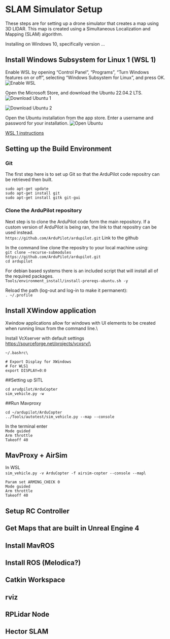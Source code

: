 # SLAM Simulator Setup

These steps are for setting up a drone simulator that creates a map using 3D LIDAR. This map is created using a Simultaneous Localization and Mapping (SLAM) algorithm. 

Installing on Windows 10, specifically version ...

## Install Windows Subsystem for Linux 1 (WSL 1)

Enable WSL by opening “Control Panel”, “Programs”, “Turn Windows features on or off”, selecting “Windows Subsystem for Linux”, and press OK.
![Enable WSL](https://github.com/cjatkin/CAPSTONE_SLAM/assets/66192589/fd11082f-0f32-41d9-93cc-234f2617bf52)


Open the Microsoft Store, and download the Ubuntu 22.04.2 LTS. 
![Download Ubuntu 1](https://github.com/cjatkin/CAPSTONE_SLAM/assets/66192589/7d303c06-b731-4cd9-9474-00e1f2f93ec3)

![Download Ubuntu 2](https://github.com/cjatkin/CAPSTONE_SLAM/assets/66192589/e6f7202a-812e-4870-abbb-5a3708526d03)

Open the Ubuntu installation from the app store. Enter a username and password for your installation. 
![Open Ubuntu](https://github.com/cjatkin/CAPSTONE_SLAM/assets/66192589/48897019-44b9-4cf8-84fa-ca3e6e9b38be)


[WSL 1 instructions](https://learn.microsoft.com/en-us/windows/wsl/install)

## Setting up the Build Environment

### Git

The first step here is to set up Git so that the ArduPilot code repositry can be retrieved then built.

`sudo apt-get update`\
`sudo apt-get install git`\
`sudo apt-get install gitk git-gui`

### Clone the ArduPilot repository

Next step is to clone the ArduPilot code form the main repository. If a custom version of ArduPilot is being ran, the link to that repositry can be used instead.\
`https://github.com/ArduPilot/ardupilot.git` Link to the github

In the command line clone the repositry to your local machine using:\
`git clone –recurse-submodules https://github.com/ArduPilot/ardupilot.git`\
`cd ardupilot`

For debian based systems there is an included script that will install all of the required packages.\
`Tools/environment_install/install-prereqs-ubuntu.sh -y`

Reload the path (log-out and log-in to make it permanent):\
`. ~/.profile`

## Install XWindow application

Xwindow applications allow for windows with UI elements to be created when running linux from the command line.\

Install VcXserver with default settings
https://sourceforge.net/projects/vcxsrv/\

`~/.bashrc\`

`# Export Display for XWindows`\
`# For WLS1`\
`export DISPLAY=0:0`


##Setting up SITL

`cd arudpilot/ArduCopter`\
`sim_vehicle.py -w`

##Run Mavproxy

`cd ~/ardupilot/ArduCopter`\
`../Tools/autotest/sim_vehicle.py --map --console`




In the terminal enter\
`Mode guided`\
`Arm throttle`\
`Takeoff 40`

## MavProxy + AirSim

In WSL\
`sim_vehicle.py -v ArduCopter -f airsim-copter --console --map`\

`Param set ARMING_CHECK 0`\
`Mode guided`\
`Arm throttle`\
`Takeoff 40`



## Setup RC Controller

## Get Maps that are built in Unreal Engine 4

## Install MavROS 

## Install ROS (Melodica?)

## Catkin Workspace

## rviz

## RPLidar Node

## Hector SLAM

